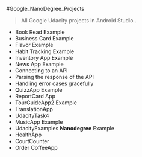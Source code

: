 #Google_NanoDegree_Projects
>All Google Udacity projects in Android Studio..
* Book Read Example
* Business Card Example
* Flavor Example
* Habit Tracking Example
* Inventory App Example
* News App Example 
 * Connecting to an API
 * Parsing the response of the API
 * Handling error cases gracefully
* QuizzApp Example
* ReportCard App
* TourGuideApp2 Example
* TranslationApp 
* UdacityTask4
 * MusicApp Example
* UdacityExamples **Nanodegree** Example
 * HealthApp
 * CourtCounter
 * Order CoffeeApp
